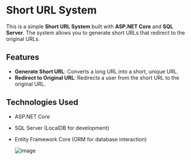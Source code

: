 # Short URL System

This is a simple **Short URL System** built with **ASP.NET Core** and **SQL Server**. The system allows you to generate short URLs that redirect to the original URLs.

## Features

- **Generate Short URL**: Converts a long URL into a short, unique URL.
- **Redirect to Original URL**: Redirects a user from the short URL to the original URL.

## Technologies Used

- ASP.NET Core
- SQL Server (LocalDB for development)
- Entity Framework Core (ORM for database interaction)
  
  ![image](https://github.com/user-attachments/assets/9303d2b7-f20e-4c64-b54c-684dd93ca1d7)
